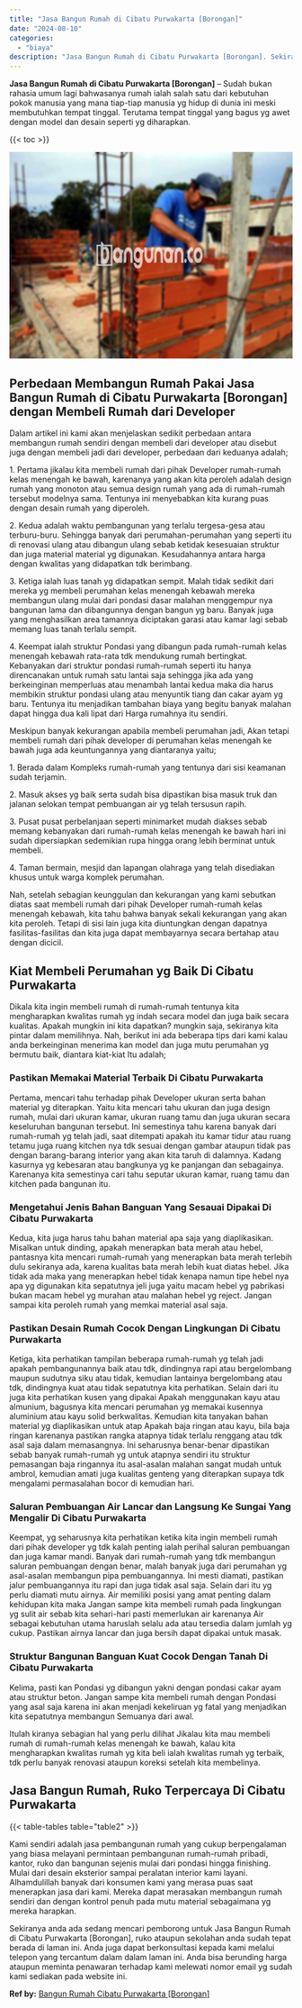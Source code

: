 ```yaml
---
title: "Jasa Bangun Rumah di Cibatu Purwakarta [Borongan]"
date: "2024-08-10"
categories: 
  - "biaya"
description: "Jasa Bangun Rumah di Cibatu Purwakarta [Borongan]. Sekiranya anda ada sedang mencari pemborong untuk Jasa Bangun Rumah di Cibatu Purwakarta [Borongan], ruk..."
---
```


**Jasa Bangun Rumah di Cibatu Purwakarta \[Borongan\]** – Sudah bukan rahasia umum lagi bahwasanya rumah ialah salah satu dari kebutuhan pokok manusia yang mana tiap-tiap manusia yg hidup di dunia ini meski membutuhkan tempat tinggal. Terutama tempat tinggal yang bagus yg awet dengan model dan desain seperti yg diharapkan.

{{< toc >}}

![Jasa Bangun Rumah di Cibatu Purwakarta [Borongan]](/images/borong-bangunan-17.png)

## Perbedaan Membangun Rumah Pakai Jasa Bangun Rumah di Cibatu Purwakarta \[Borongan\] dengan Membeli Rumah dari Developer

Dalam artikel ini kami akan menjelaskan sedikit perbedaan antara membangun rumah sendiri dengan membeli dari developer atau disebut juga dengan membeli jadi dari developer, perbedaan dari keduanya adalah;

1\. Pertama jikalau kita membeli rumah dari pihak Developer rumah-rumah kelas menengah ke bawah, karenanya yang akan kita peroleh adalah design rumah yang monoton atau semua design rumah yang ada di rumah-rumah tersebut modelnya sama. Tentunya ini menyebabkan kita kurang puas dengan desain rumah yang diperoleh.

2\. Kedua adalah waktu pembangunan yang terlalu tergesa-gesa atau terburu-buru. Sehingga banyak dari perumahan-perumahan yang seperti itu di renovasi ulang atau dibangun ulang sebab ketidak kesesuaian struktur dan juga material material yg digunakan. Kesudahannya antara harga dengan kwalitas yang didapatkan tdk berimbang.

3\. Ketiga ialah luas tanah yg didapatkan sempit. Malah tidak sedikit dari mereka yg membeli perumahan kelas menengah kebawah mereka membangun ulang mulai dari pondasi dasar malahan menggempur nya bangunan lama dan dibangunnya dengan bangun yg baru. Banyak juga yang menghasilkan area tamannya diciptakan garasi atau kamar lagi sebab memang luas tanah terlalu sempit.

4\. Keempat ialah struktur Pondasi yang dibangun pada rumah-rumah kelas menengah kebawah rata-rata tdk mendukung rumah bertingkat. Kebanyakan dari struktur pondasi rumah-rumah seperti itu hanya direncanakan untuk rumah satu lantai saja sehingga jika ada yang berkeinginan memperluas atau menambah lantai kedua maka dia harus membikin struktur pondasi ulang atau menyuntik tiang dan cakar ayam yg baru. Tentunya itu menjadikan tambahan biaya yang begitu banyak malahan dapat hingga dua kali lipat dari Harga rumahnya itu sendiri.

Meskipun banyak kekurangan apabila membeli perumahan jadi, Akan tetapi membeli rumah dari pihak developer di perumahan kelas menengah ke bawah juga ada keuntungannya yang diantaranya yaitu;

1\. Berada dalam Kompleks rumah-rumah yang tentunya dari sisi keamanan sudah terjamin.

2\. Masuk akses yg baik serta sudah bisa dipastikan bisa masuk truk dan jalanan selokan tempat pembuangan air yg telah tersusun rapih.

3\. Pusat pusat perbelanjaan seperti minimarket mudah diakses sebab memang kebanyakan dari rumah-rumah kelas menengah ke bawah hari ini sudah dipersiapkan sedemikian rupa hingga orang lebih berminat untuk membeli.

4\. Taman bermain, mesjid dan lapangan olahraga yang telah disediakan khusus untuk warga komplek perumahan.

Nah, setelah sebagian keunggulan dan kekurangan yang kami sebutkan diatas saat membeli rumah dari pihak Developer rumah-rumah kelas menengah kebawah, kita tahu bahwa banyak sekali kekurangan yang akan kita peroleh. Tetapi di sisi lain juga kita diuntungkan dengan dapatnya fasilitas-fasilitas dan kita juga dapat membayarnya secara bertahap atau dengan dicicil.

## Kiat Membeli Perumahan yg Baik Di Cibatu Purwakarta

Dikala kita ingin membeli rumah di rumah-rumah tentunya kita mengharapkan kwalitas rumah yg indah secara model dan juga baik secara kualitas. Apakah mungkin ini kita dapatkan? mungkin saja, sekiranya kita pintar dalam memilihnya. Nah, berikut ini ada beberapa tips dari kami kalau anda berkeinginan menerima kan model dan juga mutu perumahan yg bermutu baik, diantara kiat-kiat Itu adalah;

### Pastikan Memakai Material Terbaik Di Cibatu Purwakarta

Pertama, mencari tahu terhadap pihak Developer ukuran serta bahan material yg diterapkan. Yaitu kita mencari tahu ukuran dan juga design rumah, mulai dari ukuran kamar, ukuran ruang tamu dan juga ukuran secara keseluruhan bangunan tersebut. Ini semestinya tahu karena banyak dari rumah-rumah yg telah jadi, saat ditempati apakah itu kamar tidur atau ruang tetamu juga ruang kitchen nya tdk sesuai dengan gambar ataupun tidak pas dengan barang-barang interior yang akan kita taruh di dalamnya. Kadang kasurnya yg kebesaran atau bangkunya yg ke panjangan dan sebagainya. Karenanya kita semestinya cari tahu seputar ukuran kamar, ruang tamu dan kitchen pada bangunan itu.

### Mengetahui Jenis Bahan Banguan Yang Sesauai Dipakai Di Cibatu Purwakarta

Kedua, kita juga harus tahu bahan material apa saja yang diaplikasikan. Misalkan untuk dinding, apakah menerapkan bata merah atau hebel, pantasnya kita mencari rumah-rumah yang menerapkan bata merah terlebih dulu sekiranya ada, karena kualitas bata merah lebih kuat diatas hebel. Jika tidak ada maka yang menerapkan hebel tidak kenapa namun tipe hebel nya apa yg digunakan kita sepatutnya jeli juga yaitu macam hebel yg pabrikasi bukan macam hebel yg murahan atau malahan hebel yg reject. Jangan sampai kita peroleh rumah yang memkai material asal saja.

### Pastikan Desain Rumah Cocok Dengan Lingkungan Di Cibatu Purwakarta

Ketiga, kita perhatikan tampilan beberapa rumah-rumah yg telah jadi apakah pembangunannya baik atau tdk, dindingnya rapi atau bergelombang maupun sudutnya siku atau tidak, kemudian lantainya bergelombang atau tdk, dindingnya kuat atau tidak sepatutnya kita perhatikan. Selain dari itu juga kita perhatikan kusen yang dipakai Apakah menggunakan kayu atau almunium, bagusnya kita mencari perumahan yg memakai kusennya aluminium atau kayu solid berkwalitas. Kemudian kita tanyakan bahan material yg diaplikasikan untuk atap Apakah baja ringan atau kayu, bila baja ringan karenanya pastikan rangka atapnya tidak terlalu renggang atau tdk asal saja dalam memasangnya. Ini seharusnya benar-benar dipastikan sebab banyak rumah-rumah yg untuk atapnya sendiri itu struktur pemasangan baja ringannya itu asal-asalan malahan sangat mudah untuk ambrol, kemudian amati juga kualitas genteng yang diterapkan supaya tdk mengalami permasalahan bocor di kemudian hari.

### Saluran Pembuangan Air Lancar dan Langsung Ke Sungai Yang Mengalir Di Cibatu Purwakarta

Keempat, yg seharusnya kita perhatikan ketika kita ingin membeli rumah dari pihak developer yg tdk kalah penting ialah perihal saluran pembuangan dan juga kamar mandi. Banyak dari rumah-rumah yang tdk membangun saluran pembuangan dengan benar, malah banyak juga dari perumahan yg asal-asalan membangun pipa pembuangannya. Ini mesti diamati, pastikan jalur pembuangannya itu rapi dan juga tidak asal saja. Selain dari itu yg perlu diamati mutu airnya. Air memiliki posisi yang amat penting dalam kehidupan kita maka Jangan sampe kita membeli rumah pada lingkungan yg sulit air sebab kita sehari-hari pasti memerlukan air karenanya Air sebagai kebutuhan utama haruslah selalu ada atau tersedia dalam jumlah yg cukup. Pastikan airnya lancar dan juga bersih dapat dipakai untuk masak.

### Struktur Bangunan Banguan Kuat Cocok Dengan Tanah Di Cibatu Purwakarta

Kelima, pasti kan Pondasi yg dibangun yakni dengan pondasi cakar ayam atau struktur beton. Jangan sampe kita membeli rumah dengan Pondasi yang asal saja karena ini akan menjadi kekeliruan yg fatal yang menjadikan kita sepatutnya membangun Semuanya dari awal.

Itulah kiranya sebagian hal yang perlu dilihat Jikalau kita mau membeli rumah di rumah-rumah kelas menengah ke bawah, kalau kita mengharapkan kwalitas rumah yg kita beli ialah kwalitas rumah yg terbaik, tdk perlu banyak renovasi ataupun koreksi setelah kita membelinya.

## Jasa Bangun Rumah, Ruko Terpercaya Di Cibatu Purwakarta

{{< table-tables table="table2" >}}

Kami sendiri adalah jasa pembangunan rumah yang cukup berpengalaman yang biasa melayani permintaan pembangunan rumah-rumah pribadi, kantor, ruko dan bangunan sejenis mulai dari pondasi hingga finishing. Mulai dari desain eksterior sampai peralatan interior kami layani. Alhamdulillah banyak dari konsumen kami yang merasa puas saat menerapkan jasa dari kami. Mereka dapat merasakan membangun rumah sendiri dan dengan kontrol penuh pada mutu material sebagaimana yg mereka harapkan.

Sekiranya anda ada sedang mencari pemborong untuk Jasa Bangun Rumah di Cibatu Purwakarta \[Borongan\], ruko ataupun sekolahan anda sudah tepat berada di laman ini. Anda juga dapat berkonsultasi kepada kami melalui telepon yang tercantum dalam dalam laman ini. Anda bisa berunding harga ataupun meminta penawaran terhadap kami melewati nomor email yg sudah kami sediakan pada website ini.

**Ref by:** [Bangun Rumah Cibatu Purwakarta [Borongan]](https://id.wikipedia.org/wiki/Bangun)
